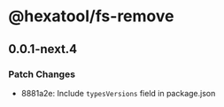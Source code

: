 # @hexatool/fs-remove

## 0.0.1-next.4

### Patch Changes

- 8881a2e: Include `typesVersions` field in package.json
